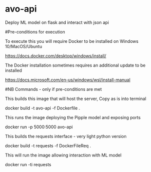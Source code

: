 # avo-api
Deploy ML model on flask and interact with json api

#Pre-conditions for execution

To execute this you will require Docker to be installed on Windows 10/MacOS/Ubuntu

https://docs.docker.com/desktop/windows/install/

The Docker installation sometimes requires an additional update to be installed

https://docs.microsoft.com/en-us/windows/wsl/install-manual

#NB Commands - only if pre-conditions are met

This builds this image that will host the server, Copy as is into terminal

docker build -t avo-api -f Dockerfile .

This runs the image deploying the Pipple model and exposing ports

docker run -p 5000:5000 avo-api

This builds the requests interface - very light python version

docker build -t requests -f DockerFileReq .

This will run the image allowing interaction with ML model

docker run -ti requests


